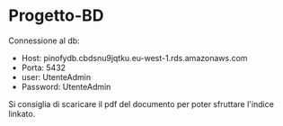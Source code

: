 # Progetto-BD
Connessione al db:
- Host: pinofydb.cbdsnu9jqtku.eu-west-1.rds.amazonaws.com
- Porta: 5432
- user: UtenteAdmin
- Password: UtenteAdmin

Si consiglia di scaricare il pdf del documento per poter sfruttare l'indice linkato.
